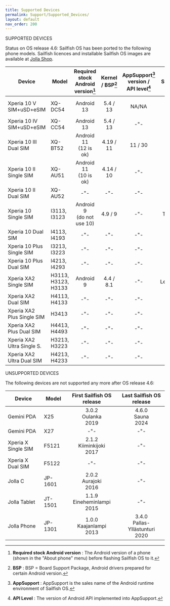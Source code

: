 ```yaml
---
title: Supported Devices
permalink: Support/Supported_Devices/
layout: default
nav_order: 200
---
```


SUPPORTED DEVICES

Status on OS release 4.6: Sailfish OS has been ported to the following phone models.
Sailfish licences and installable Sailfish OS images are available at [Jolla Shop](https://shop.jolla.com).

| Device                     | Model               | Required stock Android version[^1]  | Kernel / BSP[^2] | AppSupport[^3] version /<br />API level[^4] | First Sailfish OS release        |
| -------------------------- | ------------------- | :---------------------------------: | :--------------: | :-----------------------------------------: | :------------------------------: |
| Xperia 10 V SIM+uSD+eSIM   | XQ-DC54             | Android 13<br />                    | 5.4 / 13         | NA/NA                                       | 4.6.0<br />Sauna<br />2024       |
| Xperia 10 IV SIM+uSD+eSIM  | XQ-CC54             | Android 13<br />                    | 5.4 / 13         | -"-                                         | -"-                              |
| Xperia 10 III Dual SIM     | XQ-BT52             | Android 11<br />(12 is ok)          | 4.19 / 11        | 11 / 30                                     | 4.4.0<br />Vanha Rauma<br />2022 |
| Xperia 10 II Single SIM    | XQ-AU51             | Android 11<br />(10 is ok)          | 4.14 / 10        | -"-                                         | 4.1.0<br />Kvarken<br />2021     |
| Xperia 10 II Dual SIM      | XQ-AU52             | -"-                                 |   -"-            | -"-                                         | -"-                              |
| Xperia 10 Single SIM       | I3113, I3123        | Android 9 <br />(do not use 10)     | 4.9 /  9         | -"-                                         | 3.2.0<br />Torronsuo<br />2019   |
| Xperia 10 Dual SIM         | I4113, I4193        | -"-                                 |   -"-            | -"-                                         | -"-                              | 
| Xperia 10 Plus Single SIM  | I3213, I3223        | -"-                                 |   -"-            | -"-                                         | -"-                              |
| Xperia 10 Plus Dual SIM    | I4213, I4293        | -"-                                 |   -"-            | -"-                                         | -"-                              |
| Xperia XA2 Single SIM      | H3113, H3123, H3133 | Android 9                           | 4.4 / 8.1        | -"-                                         | 3.0.0<br />Lemmenjoki<br />2018  |
| Xperia XA2 Dual SIM        | H4113, H4133        | -"-                                 |   -"-            | -"-                                         | -"-                              |
| Xperia XA2 Plus Single SIM | H3413               | -"-                                 |   -"-            | -"-                                         | -"-                              |
| Xperia XA2 Plus Dual SIM   | H4413, H4493        | -"-                                 |   -"-            | -"-                                         | -"-                              |
| Xperia XA2 Ultra Single S. | H3213, H3223        | -"-                                 |   -"-            | -"-                                         | -"-                              |
| Xperia XA2 Ultra Dual SIM  | H4213, H4233        | -"-                                 |   -"-            | -"-                                         | -"-                              |


[^1]: **Required stock Android version** : The Android version of a phone (shown in the "About phone" menu) before flashing Sailfish OS to it.
[^2]: **BSP**                            : BSP = Board Support Package, Android drivers prepared for certain Android version.
[^3]: **AppSupport**                     : AppSupport is the sales name of the Android runtime environment of Sailfish OS.
[^4]: **API Level**                      : The version of Android API implemented into AppSupport.


UNSUPPORTED DEVICES

The following devices are not supported any more after OS release 4.6:


| Device               | Model       | First Sailfish OS release           | Last Sailfish OS release                 |
| -------------------- | ----------- | :---------------------------------: | :--------------------------------------: |
| Gemini PDA           | X25         | 3.0.2<br />Oulanka<br />2019        | 4.6.0<br />Sauna<br />2024               |
| Gemini PDA           | X27         | -"-                                 | -"-                                      |
| Xperia X Single SIM  | F5121       | 2.1.2<br />Kiiminkijoki<br />2017   | -"-                                      |
| Xperia X Dual SIM    | F5122       | -"-                                 | -"-                                      |
| Jolla C              | JP-1601     | 2.0.2<br />Aurajoki<br />2016       | -"-                                      |
| Jolla Tablet         | JT-1501     | 1.1.9<br />Eineheminlampi<br />2015 | -"-                                      |
| Jolla Phone          | JP-1301     | 1.0.0<br />Kaajanlampi<br />2013    | 3.4.0<br />Pallas-Yllästunturi<br />2020 |



